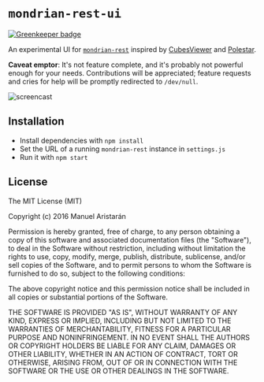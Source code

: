 # `mondrian-rest-ui`

[![Greenkeeper badge](https://badges.greenkeeper.io/jazzido/mondrian-rest-ui.svg)](https://greenkeeper.io/)

An experimental UI for [`mondrian-rest`](https://github.com/jazzido/mondrian-rest) inspired by [CubesViewer](https://github.com/jjmontesl/cubesviewer) and [Polestar](https://github.com/vega/polestar).

**Caveat emptor**: It's not feature complete, and it's probably not powerful enough for your needs. Contributions will be appreciated; feature requests and cries for help will be promptly redirected to `/dev/null`.

![screencast](https://raw.githubusercontent.com/jazzido/mondrian-rest-ui/master/mondrian-rest.gif)

## Installation

  - Install dependencies with `npm install`
  - Set the URL of a running `mondrian-rest` instance in `settings.js`
  - Run it with `npm start`

## License

The MIT License (MIT)

Copyright (c) 2016 Manuel Aristarán

Permission is hereby granted, free of charge, to any person obtaining a copy of this software and associated documentation files (the "Software"), to deal in the Software without restriction, including without limitation the rights to use, copy, modify, merge, publish, distribute, sublicense, and/or sell copies of the Software, and to permit persons to whom the Software is furnished to do so, subject to the following conditions:

The above copyright notice and this permission notice shall be included in all copies or substantial portions of the Software.

THE SOFTWARE IS PROVIDED "AS IS", WITHOUT WARRANTY OF ANY KIND, EXPRESS OR IMPLIED, INCLUDING BUT NOT LIMITED TO THE WARRANTIES OF MERCHANTABILITY, FITNESS FOR A PARTICULAR PURPOSE AND NONINFRINGEMENT. IN NO EVENT SHALL THE AUTHORS OR COPYRIGHT HOLDERS BE LIABLE FOR ANY CLAIM, DAMAGES OR OTHER LIABILITY, WHETHER IN AN ACTION OF CONTRACT, TORT OR OTHERWISE, ARISING FROM, OUT OF OR IN CONNECTION WITH THE SOFTWARE OR THE USE OR OTHER DEALINGS IN THE SOFTWARE.
